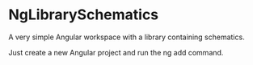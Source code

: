 # NgLibrarySchematics

A very simple Angular workspace with a library containing schematics.

Just create a new Angular project and run the ng add command.


